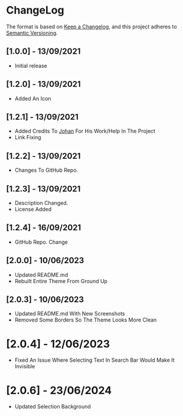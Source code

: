 # ChangeLog

The format is based on [Keep a Changelog](https://keepachangelog.com/en/1.0.0/),
and this project adheres to [Semantic Versioning](https://semver.org/spec/v2.0.0.html).

## [1.0.0] - 13/09/2021

- Initial release


## [1.2.0] - 13/09/2021

- Added An Icon

## [1.2.1] - 13/09/2021

- Added Credits To [Johan](https://github.com/JohanSanSebastian) For His Work/Help In The Project
- Link Fixing

## [1.2.2] - 13/09/2021

- Changes To GitHub Repo.

## [1.2.3] - 13/09/2021

- Description Changed.
- License Added

## [1.2.4] - 16/09/2021

- GitHub Repo. Change

## [2.0.0] - 10/06/2023

- Updated README.md
- Rebuilt Entire Theme From Ground Up

## [2.0.3] - 10/06/2023

- Updated README.md With New Screenshots
- Removed Some Borders So The Theme Looks More Clean

# [2.0.4] - 12/06/2023

- Fixed An Issue Where Selecting Text In Search Bar Would Make It Invisible

# [2.0.6] - 23/06/2024

- Updated Selection Background
